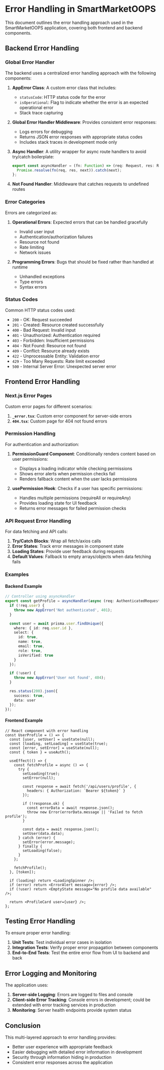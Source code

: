 # Error Handling in SmartMarketOOPS

This document outlines the error handling approach used in the SmartMarketOOPS application, covering both frontend and backend components.

## Backend Error Handling

### Global Error Handler

The backend uses a centralized error handling approach with the following components:

1. **AppError Class**: A custom error class that includes:
   - `statusCode`: HTTP status code for the error
   - `isOperational`: Flag to indicate whether the error is an expected operational error
   - Stack trace capturing

2. **Global Error Handler Middleware**: Provides consistent error responses:
   - Logs errors for debugging
   - Returns JSON error responses with appropriate status codes
   - Includes stack traces in development mode only

3. **Async Handler**: A utility wrapper for async route handlers to avoid try/catch boilerplate:
   ```typescript
   export const asyncHandler = (fn: Function) => (req: Request, res: Response, next: NextFunction) => {
     Promise.resolve(fn(req, res, next)).catch(next);
   };
   ```

4. **Not Found Handler**: Middleware that catches requests to undefined routes

### Error Categories

Errors are categorized as:

1. **Operational Errors**: Expected errors that can be handled gracefully
   - Invalid user input
   - Authentication/authorization failures
   - Resource not found
   - Rate limiting
   - Network issues

2. **Programming Errors**: Bugs that should be fixed rather than handled at runtime
   - Unhandled exceptions
   - Type errors
   - Syntax errors

### Status Codes

Common HTTP status codes used:

- `200` - OK: Request succeeded
- `201` - Created: Resource created successfully
- `400` - Bad Request: Invalid input
- `401` - Unauthorized: Authentication required
- `403` - Forbidden: Insufficient permissions
- `404` - Not Found: Resource not found
- `409` - Conflict: Resource already exists
- `422` - Unprocessable Entity: Validation error
- `429` - Too Many Requests: Rate limit exceeded
- `500` - Internal Server Error: Unexpected server error

## Frontend Error Handling

### Next.js Error Pages

Custom error pages for different scenarios:

1. **`_error.tsx`**: Custom error component for server-side errors
2. **`404.tsx`**: Custom page for 404 not found errors

### Permission Handling

For authentication and authorization:

1. **PermissionGuard Component**: Conditionally renders content based on user permissions:
   - Displays a loading indicator while checking permissions
   - Shows error alerts when permission checks fail
   - Renders fallback content when the user lacks permissions

2. **usePermission Hook**: Checks if a user has specific permissions:
   - Handles multiple permissions (requireAll or requireAny)
   - Provides loading state for UI feedback
   - Returns error messages for failed permission checks

### API Request Error Handling

For data fetching and API calls:

1. **Try/Catch Blocks**: Wrap all fetch/axios calls
2. **Error States**: Track error messages in component state
3. **Loading States**: Provide user feedback during requests
4. **Default Values**: Fallback to empty arrays/objects when data fetching fails

### Examples

#### Backend Example

```typescript
// Controller using asyncHandler
export const getProfile = asyncHandler(async (req: AuthenticatedRequest, res: Response) => {
  if (!req.user) {
    throw new AppError('Not authenticated', 401);
  }

  const user = await prisma.user.findUnique({
    where: { id: req.user.id },
    select: {
      id: true,
      name: true,
      email: true,
      role: true,
      isVerified: true
    }
  });

  if (!user) {
    throw new AppError('User not found', 404);
  }

  res.status(200).json({
    success: true,
    data: user
  });
});
```

#### Frontend Example

```tsx
// React component with error handling
const UserProfile = () => {
  const [user, setUser] = useState(null);
  const [loading, setLoading] = useState(true);
  const [error, setError] = useState(null);
  const { token } = useAuth();

  useEffect(() => {
    const fetchProfile = async () => {
      try {
        setLoading(true);
        setError(null);
        
        const response = await fetch('/api/users/profile', {
          headers: { Authorization: `Bearer ${token}` }
        });
        
        if (!response.ok) {
          const errorData = await response.json();
          throw new Error(errorData.message || 'Failed to fetch profile');
        }
        
        const data = await response.json();
        setUser(data.data);
      } catch (error) {
        setError(error.message);
      } finally {
        setLoading(false);
      }
    };
    
    fetchProfile();
  }, [token]);

  if (loading) return <LoadingSpinner />;
  if (error) return <ErrorAlert message={error} />;
  if (!user) return <EmptyState message="No profile data available" />;
  
  return <ProfileCard user={user} />;
};
```

## Testing Error Handling

To ensure proper error handling:

1. **Unit Tests**: Test individual error cases in isolation
2. **Integration Tests**: Verify proper error propagation between components
3. **End-to-End Tests**: Test the entire error flow from UI to backend and back

## Error Logging and Monitoring

The application uses:

1. **Server-side Logging**: Errors are logged to files and console
2. **Client-side Error Tracking**: Console errors in development; could be extended with error tracking services in production
3. **Monitoring**: Server health endpoints provide system status

## Conclusion

This multi-layered approach to error handling provides:

- Better user experience with appropriate feedback
- Easier debugging with detailed error information in development
- Security through information hiding in production
- Consistent error responses across the application 